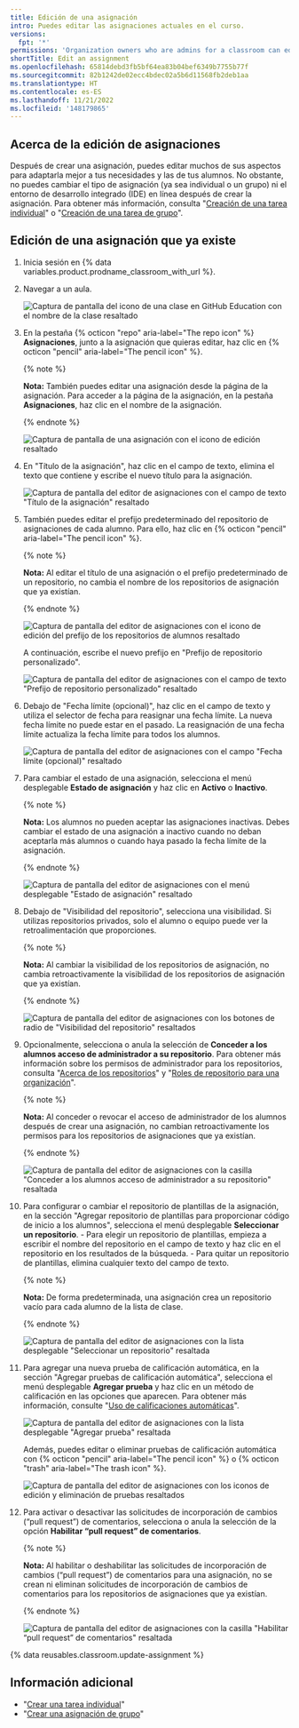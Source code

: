 ```yaml
---
title: Edición de una asignación
intro: Puedes editar las asignaciones actuales en el curso.
versions:
  fpt: '*'
permissions: 'Organization owners who are admins for a classroom can edit assignments for that classroom. {% data reusables.classroom.classroom-admins-link %}'
shortTitle: Edit an assignment
ms.openlocfilehash: 65814debd3fb5bf64ea83b04bef6349b7755b77f
ms.sourcegitcommit: 82b1242de02ecc4bdec02a5b6d11568fb2deb1aa
ms.translationtype: HT
ms.contentlocale: es-ES
ms.lasthandoff: 11/21/2022
ms.locfileid: '148179865'
---
```

## Acerca de la edición de asignaciones

Después de crear una asignación, puedes editar muchos de sus aspectos para adaptarla mejor a tus necesidades y las de tus alumnos. No obstante, no puedes cambiar el tipo de asignación (ya sea individual o un grupo) ni el entorno de desarrollo integrado (IDE) en línea después de crear la asignación. Para obtener más información, consulta "[Creación de una tarea individual](/education/manage-coursework-with-github-classroom/teach-with-github-classroom/create-an-individual-assignment)" o "[Creación de una tarea de grupo](/education/manage-coursework-with-github-classroom/teach-with-github-classroom/create-a-group-assignment)".

## Edición de una asignación que ya existe

1. Inicia sesión en {% data variables.product.prodname_classroom_with_url %}.
1. Navegar a un aula.

    ![Captura de pantalla del icono de una clase en GitHub Education con el nombre de la clase resaltado](/assets/images/help/classroom/classroom-card.png)

1. En la pestaña {% octicon "repo" aria-label="The repo icon" %} **Asignaciones**, junto a la asignación que quieras editar, haz clic en {% octicon "pencil" aria-label="The pencil icon" %}.

    {% note %}
    
    **Nota:** También puedes editar una asignación desde la página de la asignación. Para acceder a la página de la asignación, en la pestaña **Asignaciones**, haz clic en el nombre de la asignación.
    
    {% endnote %}

    ![Captura de pantalla de una asignación con el icono de edición resaltado](/assets/images/help/classroom/edit-assignment.png)

1. En "Título de la asignación", haz clic en el campo de texto, elimina el texto que contiene y escribe el nuevo título para la asignación.

    ![Captura de pantalla del editor de asignaciones con el campo de texto "Título de la asignación" resaltado](/assets/images/help/classroom/edit-assignment-title.png)

1. También puedes editar el prefijo predeterminado del repositorio de asignaciones de cada alumno. Para ello, haz clic en {% octicon "pencil" aria-label="The pencil icon" %}.

    {% note %}

    **Nota:** Al editar el título de una asignación o el prefijo predeterminado de un repositorio, no cambia el nombre de los repositorios de asignación que ya existían.

    {% endnote %}

    ![Captura de pantalla del editor de asignaciones con el icono de edición del prefijo de los repositorios de alumnos resaltado](/assets/images/help/classroom/edit-assignment-repository-prefix-icon.png)

    A continuación, escribe el nuevo prefijo en "Prefijo de repositorio personalizado".

    ![Captura de pantalla del editor de asignaciones con el campo de texto "Prefijo de repositorio personalizado" resaltado](/assets/images/help/classroom/edit-assignment-repository-prefix.png)

1. Debajo de "Fecha límite (opcional)", haz clic en el campo de texto y utiliza el selector de fecha para reasignar una fecha límite. La nueva fecha límite no puede estar en el pasado. La reasignación de una fecha límite actualiza la fecha límite para todos los alumnos.

    ![Captura de pantalla del editor de asignaciones con el campo "Fecha límite (opcional)" resaltado](/assets/images/help/classroom/edit-assignment-deadline.png)

1. Para cambiar el estado de una asignación, selecciona el menú desplegable **Estado de asignación** y haz clic en **Activo** o **Inactivo**.

    {% note %}
  
    **Nota:** Los alumnos no pueden aceptar las asignaciones inactivas. Debes cambiar el estado de una asignación a inactivo cuando no deban aceptarla más alumnos o cuando haya pasado la fecha límite de la asignación.
  
    {% endnote %}

    ![Captura de pantalla del editor de asignaciones con el menú desplegable "Estado de asignación" resaltado](/assets/images/help/classroom/edit-assignment-status-dropdown.png)

1.  Debajo de "Visibilidad del repositorio", selecciona una visibilidad. Si utilizas repositorios privados, solo el alumno o equipo puede ver la retroalimentación que proporciones.

    {% note %}
    
    **Nota:** Al cambiar la visibilidad de los repositorios de asignación, no cambia retroactivamente la visibilidad de los repositorios de asignación que ya existían.
    
    {% endnote %}

    ![Captura de pantalla del editor de asignaciones con los botones de radio de "Visibilidad del repositorio" resaltados](/assets/images/help/classroom/edit-assignment-repository-visibility.png)

1.  Opcionalmente, selecciona o anula la selección de **Conceder a los alumnos acceso de administrador a su repositorio**. Para obtener más información sobre los permisos de administrador para los repositorios, consulta "[Acerca de los repositorios](/repositories/creating-and-managing-repositories/about-repositories#about-repository-visibility)" y "[Roles de repositorio para una organización](/organizations/managing-access-to-your-organizations-repositories/repository-roles-for-an-organization)".

    {% note %}

    **Nota:** Al conceder o revocar el acceso de administrador de los alumnos después de crear una asignación, no cambian retroactivamente los permisos para los repositorios de asignaciones que ya existían.

    {% endnote %}

    ![Captura de pantalla del editor de asignaciones con la casilla "Conceder a los alumnos acceso de administrador a su repositorio" resaltada](/assets/images/help/classroom/edit-assignment-admin-access.png)

1. Para configurar o cambiar el repositorio de plantillas de la asignación, en la sección "Agregar repositorio de plantillas para proporcionar código de inicio a los alumnos", selecciona el menú desplegable **Seleccionar un repositorio**.
       - Para elegir un repositorio de plantillas, empieza a escribir el nombre del repositorio en el campo de texto y haz clic en el repositorio en los resultados de la búsqueda.
       - Para quitar un repositorio de plantillas, elimina cualquier texto del campo de texto.

    {% note %}

    **Nota:** De forma predeterminada, una asignación crea un repositorio vacío para cada alumno de la lista de clase.

    {% endnote %}

    ![Captura de pantalla del editor de asignaciones con la lista desplegable "Seleccionar un repositorio" resaltada](/assets/images/help/classroom/edit-assignment-template-repository.png)

1. Para agregar una nueva prueba de calificación automática, en la sección "Agregar pruebas de calificación automática", selecciona el menú desplegable **Agregar prueba** y haz clic en un método de calificación en las opciones que aparecen. Para obtener más información, consulte "[Uso de calificaciones automáticas](/education/manage-coursework-with-github-classroom/use-autograding)".
    
    ![Captura de pantalla del editor de asignaciones con la lista desplegable "Agregar prueba" resaltada](/assets/images/help/classroom/edit-assignment-add-test.png)

    Además, puedes editar o eliminar pruebas de calificación automática con {% octicon "pencil" aria-label="The pencil icon" %} o {% octicon "trash" aria-label="The trash icon" %}.

    ![Captura de pantalla del editor de asignaciones con los iconos de edición y eliminación de pruebas resaltados](/assets/images/help/classroom/edit-assignment-edit-test.png)

1.  Para activar o desactivar las solicitudes de incorporación de cambios (“pull request”) de comentarios, selecciona o anula la selección de la opción **Habilitar “pull request” de comentarios**.

    {% note %}
    
    **Nota:** Al habilitar o deshabilitar las solicitudes de incorporación de cambios (“pull request”) de comentarios para una asignación, no se crean ni eliminan solicitudes de incorporación de cambios de comentarios para los repositorios de asignaciones que ya existían.
    
    {% endnote %}

    ![Captura de pantalla del editor de asignaciones con la casilla "Habilitar “pull request” de comentarios" resaltada](/assets/images/help/classroom/edit-assignment-feedback.png)

{% data reusables.classroom.update-assignment %}

## Información adicional

- "[Crear una tarea individual](/education/manage-coursework-with-github-classroom/teach-with-github-classroom/create-an-individual-assignment)"
- "[Crear una asignación de grupo](/education/manage-coursework-with-github-classroom/teach-with-github-classroom/create-a-group-assignment)"

